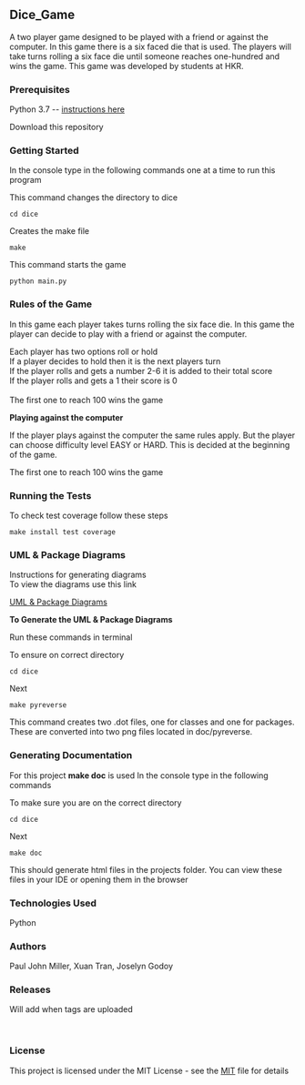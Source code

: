 ## Dice_Game



A two player game designed to be played with a friend or against the computer. 
In this game there is a six faced die that is used. 
The players will take turns rolling a six face die until 
someone reaches one-hundred and wins the game. This game was developed 
by students at HKR. 


### Prerequisites

Python 3.7 -- [instructions here](https://www.python.org/downloads/)

Download this repository 


### Getting Started ###

In the console type in the following 
commands one at a time to run this program 


This command changes the directory to dice 

``cd dice ``

Creates the make file 

 ``make ``

This command starts the game 

``python main.py``


### Rules of the Game 

In this game each player takes turns rolling the six face die. In this game the player can 
decide to play with a friend or against the computer.

Each player has two options roll or hold
<br>
If a player decides to hold then it is the next players turn  <br>
If the player rolls and gets a number 2-6 it is added to their total score 
<br>
If the player rolls and gets a 1 their score is 0 
<br>
<br>
The first one to reach 100 wins the game 

**Playing against the computer**

If the player plays against the computer the same rules apply. 
But the player can choose difficulty level EASY or HARD. This is decided 
at the beginning of the game. 

The first one to reach 100 wins the game 
### Running the Tests 

To check test coverage follow these steps 

``make install test coverage``

### UML & Package Diagrams 

Instructions for generating diagrams 
<br> 
To view the diagrams use this link 

[UML & Package Diagrams](https://jhenrysson.github.io/dice_game/)


**To Generate the UML & Package Diagrams**

Run these commands in terminal 

To ensure on correct directory 
<br>

``cd dice``

Next 

``make pyreverse``
<br>

This command creates two .dot files, one for classes and one for packages. 
These are converted into two png files located in doc/pyreverse.


### Generating Documentation 
For this project **make doc** is used
In the console type in the following commands 
<br>

To make sure you are on the correct directory
<br>

``cd dice ``
<br>

Next <br>

``make doc``

This should generate html files in the projects folder. 
You can view these files in your IDE or opening them
in the browser

### Technologies Used 
Python <br>


### Authors
   Paul John Miller,  Xuan Tran, Joselyn Godoy <br>

### Releases 

Will add when tags are uploaded 
<br>

<br> 
 

### License 

This project is licensed under the MIT License - see the [MIT](https://github.com/JHenrysson/dice_game/blob/joselyn_turn/LICENSE) file for details



